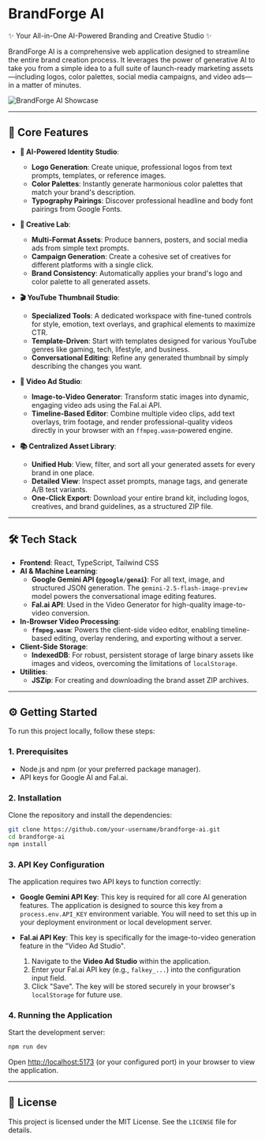 # BrandForge AI
✨ Your All-in-One AI-Powered Branding and Creative Studio ✨

BrandForge AI is a comprehensive web application designed to streamline the entire brand creation process. It leverages the power of generative AI to take you from a simple idea to a full suite of launch-ready marketing assets—including logos, color palettes, social media campaigns, and video ads—in a matter of minutes.

![BrandForge AI Showcase](https://storage.googleapis.com/aistudio-o-images/project_showcase/brandforge_showcase.gif)

---

## 🚀 Core Features

- **🤖 AI-Powered Identity Studio**:
  - **Logo Generation**: Create unique, professional logos from text prompts, templates, or reference images.
  - **Color Palettes**: Instantly generate harmonious color palettes that match your brand's description.
  - **Typography Pairings**: Discover professional headline and body font pairings from Google Fonts.

- **🎨 Creative Lab**:
  - **Multi-Format Assets**: Produce banners, posters, and social media ads from simple text prompts.
  - **Campaign Generation**: Create a cohesive set of creatives for different platforms with a single click.
  - **Brand Consistency**: Automatically applies your brand's logo and color palette to all generated assets.

- **🎬 YouTube Thumbnail Studio**:
  - **Specialized Tools**: A dedicated workspace with fine-tuned controls for style, emotion, text overlays, and graphical elements to maximize CTR.
  - **Template-Driven**: Start with templates designed for various YouTube genres like gaming, tech, lifestyle, and business.
  - **Conversational Editing**: Refine any generated thumbnail by simply describing the changes you want.

- **🎥 Video Ad Studio**:
  - **Image-to-Video Generator**: Transform static images into dynamic, engaging video ads using the Fal.ai API.
  - **Timeline-Based Editor**: Combine multiple video clips, add text overlays, trim footage, and render professional-quality videos directly in your browser with an `ffmpeg.wasm`-powered engine.

- **📚 Centralized Asset Library**:
  - **Unified Hub**: View, filter, and sort all your generated assets for every brand in one place.
  - **Detailed View**: Inspect asset prompts, manage tags, and generate A/B test variants.
  - **One-Click Export**: Download your entire brand kit, including logos, creatives, and brand guidelines, as a structured ZIP file.

---

## 🛠️ Tech Stack

- **Frontend**: React, TypeScript, Tailwind CSS
- **AI & Machine Learning**:
  - **Google Gemini API (`@google/genai`)**: For all text, image, and structured JSON generation. The `gemini-2.5-flash-image-preview` model powers the conversational image editing features.
  - **Fal.ai API**: Used in the Video Generator for high-quality image-to-video conversion.
- **In-Browser Video Processing**:
  - **`ffmpeg.wasm`**: Powers the client-side video editor, enabling timeline-based editing, overlay rendering, and exporting without a server.
- **Client-Side Storage**:
  - **IndexedDB**: For robust, persistent storage of large binary assets like images and videos, overcoming the limitations of `localStorage`.
- **Utilities**:
  - **JSZip**: For creating and downloading the brand asset ZIP archives.

---

## ⚙️ Getting Started

To run this project locally, follow these steps:

### 1. Prerequisites
- Node.js and npm (or your preferred package manager).
- API keys for Google AI and Fal.ai.

### 2. Installation
Clone the repository and install the dependencies:
```bash
git clone https://github.com/your-username/brandforge-ai.git
cd brandforge-ai
npm install
```

### 3. API Key Configuration

The application requires two API keys to function correctly:

- **Google Gemini API Key**:
  This key is required for all core AI generation features. The application is designed to source this key from a `process.env.API_KEY` environment variable. You will need to set this up in your deployment environment or local development server.

- **Fal.ai API Key**:
  This key is specifically for the image-to-video generation feature in the "Video Ad Studio".
  1. Navigate to the **Video Ad Studio** within the application.
  2. Enter your Fal.ai API key (e.g., `falkey_...`) into the configuration input field.
  3. Click "Save". The key will be stored securely in your browser's `localStorage` for future use.

### 4. Running the Application
Start the development server:
```bash
npm run dev
```
Open [http://localhost:5173](http://localhost:5173) (or your configured port) in your browser to view the application.

---

## 📄 License
This project is licensed under the MIT License. See the `LICENSE` file for details.
